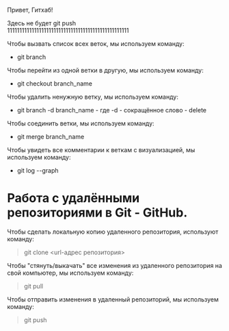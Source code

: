 Привет, Гитхаб!

Здесь не будет git push  
11111111111111111111111111111111111111111111111111

Чтобы вызвать список всех веток, мы используем команду:
* git branch

Чтобы перейти из одной ветки в другую, мы используем команду:
* git checkout branch_name

Чтобы удалить ненужную ветку, мы используем команду:
* git branch -d branch_name - где -d - сокращённое слово - delete

Чтобы соединить ветки, мы используем команду:
* git merge branch_name

Чтобы увидеть все комментарии к веткам с визуализацией,
 мы используем команду:
* git log --graph

 # Работа с удалёнными репозиториями  в Git - GitHub. #

Чтобы сделать локальную копию удаленного репозитория, используют команду:
> git clone <url-адрес репозитория>

 Чтобы "стянуть/выкачать" все изменения из удаленного репозитория на свой компьютер, мы используем команду:
 > git pull

Чтобы отправить изменения в удаленный репозиторий, мы используем команду:
> git push


